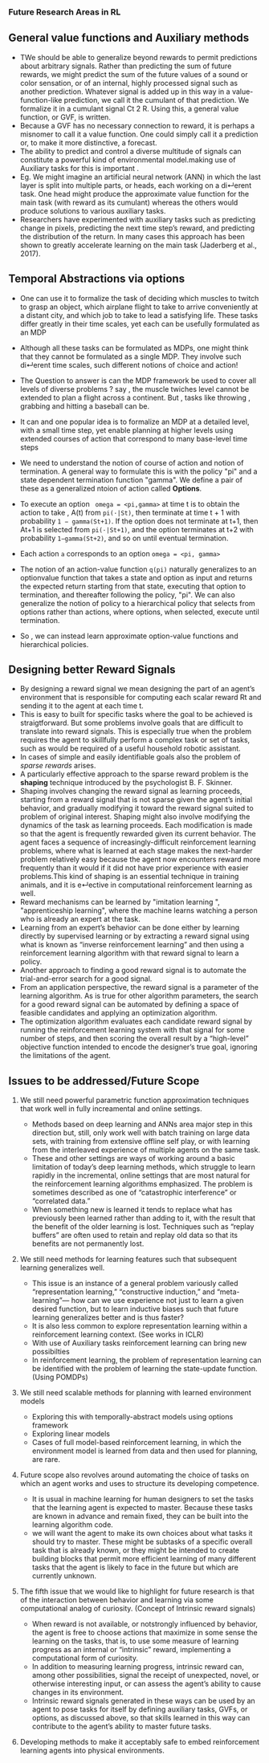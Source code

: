 ### Future Research Areas in RL

## General value functions and Auxiliary methods
- TWe should be able to generalize beyond rewards to permit predictions about arbitrary signals. Rather than predicting the sum of future rewards, we might predict the sum of the future values of a sound or color sensation, or of an internal, highly processed signal such as another prediction. Whatever signal is added up in this way in a value-function-like prediction, we call it the cumulant of that prediction. We formalize it in a cumulant signal Ct 2 R. Using this, a general value function, or GVF, is written.
- Because a GVF has no necessary connection to reward, it is perhaps a misnomer to call it a value function. One could simply call it a prediction or, to make it more distinctive, a forecast.
- The ability to predict and control a diverse multitude of
signals can constitute a powerful kind of environmental model.making use of Auxiliary tasks for this is important .
- Eg. We might imagine an artificial neural network (ANN) in which the last layer is split into multiple parts, or heads, each working on a di↵erent task. One head might produce the approximate value function for the main task (with reward as its cumulant) whereas the others would produce solutions to various auxiliary tasks.
- Researchers have experimented with auxiliary tasks such as predicting change in pixels, predicting the next time step’s reward, and predicting the distribution of the return. In many cases this approach has been shown to greatly accelerate learning on the main task (Jaderberg et al., 2017).

## Temporal Abstractions via options
- One can use it to formalize the task of deciding which muscles to twitch to grasp an object, which airplane flight to take to arrive conveniently at a distant city, and which job to take to lead a satisfying life. These tasks differ greatly in their time scales, yet each can be usefully formulated as an MDP
- Although all these tasks can be formulated as MDPs, one might think that they cannot be formulated as a single MDP. They involve such di↵erent time scales, such different notions of choice and action!
- The Question to answer is can the MDP framework be used to cover all levels of diverse problems ? say , the muscle twiches level cannot be extended to plan a flight across a continent. But , tasks like throwing , grabbing and hitting a baseball can be.
- It can and one popular idea is to formalize an MDP at a detailed level, with a small time step, yet enable planning at higher levels using extended courses of action that correspond to many base-level time steps
- We need to understand the notion of course of action and notion of termination. A general way to formulate this is with the policy "pi" and a state dependent termination function "gamma". We define a pair of these as a generalized ntoion of action called **Options**.
- To execute an option ``` omega = <pi,gamma>``` at time t is to obtain the action to take , A(t) from ```pi(·|St)```, then terminate at time t + 1 with probability ```1 − gamma(St+1)```. If the option does not terminate at t+1, then At+1 is selected from ```pi(·|St+1)```, and the option terminates at
t+2 with probability ```1−gamma(St+2)```, and so on until eventual termination.

- Each action ```a``` corresponds to an option ```omega = <pi, gamma>```
- The notion of an action-value function ```q(pi)``` naturally generalizes to an optionvalue function that takes a state and option as input and returns the expected return starting from that state, executing that option to termination, and thereafter following the policy, "pi". We can also generalize the notion of policy to a hierarchical policy that selects from options rather than actions, where options, when selected, execute until termination.
- So , we can instead learn approximate option-value functions and hierarchical policies.

## Designing better Reward Signals
- By designing a reward signal we mean designing the part of an agent’s environment that is responsible for computing each scalar reward Rt and sending it to the agent at each time t.
- This is easy to built for specific tasks where the goal to be achieved is straigtforward. But some problems involve goals that are difficult to translate into reward signals. This is especially true when the problem requires the agent to skillfully perform a complex task or set of tasks, such as would be required of a useful household robotic assistant.
- In cases of simple and easily identifiable goals also the problem of  *sparse rewards* arises.
- A particularly effective approach to the sparse reward problem is the **shaping** technique introduced by the psychologist B. F. Skinner.
- Shaping involves changing the reward signal as learning proceeds, starting from a reward signal that is not sparse given the agent’s initial behavior, and gradually modifying it toward the reward signal suited to problem of original interest. Shaping might also involve modifying the dynamics of the task as learning proceeds. Each modification is made so that the
agent is frequently rewarded given its current behavior. The agent faces a sequence of increasingly-difficult reinforcement learning problems, where what is learned at each stage makes the next-harder problem relatively easy because the agent now encounters reward more frequently than it would if it did not have prior experience with easier problems.This kind of shaping is an essential technique in training animals, and it is e↵ective in
computational reinforcement learning as well.
- Reward mechanisms can be learned by "imitation learning ", "apprenticeship learning", where the machine learns watching a person who is already an expert at the task.
- Learning from an expert’s behavior can be done either by learning directly by supervised learning or by extracting a reward signal using what is known as “inverse reinforcement learning” and then using a reinforcement learning algorithm with that reward signal to learn a policy.
- Another approach to finding a good reward signal is to automate the trial-and-error search for a good signal.
- From an application perspective, the reward signal is a parameter of the learning algorithm. As is true for other algorithm parameters, the search for a good reward signal can be automated by defining a space of feasible candidates and applying an optimization algorithm.
- The optimization algorithm evaluates each candidate reward signal by running the reinforcement learning system with that signal for some number of steps, and then scoring the overall result by a “high-level” objective function intended to encode the designer’s true goal, ignoring the limitations
of the agent.

## Issues to be addressed/Future Scope
1. We still need powerful parametric function approximation techniques that work well in fully increamental and online settings.
   - Methods based on deep learning and ANNs area major step in this direction but, still, only work well with batch training on large data sets, with training from extensive offline self play, or with learning from the interleaved experience of multiple agents on the same task.
   - These and other settings are ways of working around a basic limitation of today’s deep learning methods, which struggle to learn rapidly in the incremental, online settings that are most natural for the reinforcement learning algorithms emphasized. The problem is sometimes described as one of “catastrophic interference” or “correlated data.”
   - When something new is learned it tends to replace what has previously been learned rather than adding to it, with the result that the benefit of the older learning is lost. Techniques such as “replay buffers” are often used to retain and replay old data so that its benefits are not permanently lost.

2. We still need methods for learning features such that subsequent learning generalizes well.
   - This issue is an instance of a general problem variously called “representation learning,” “constructive induction,” and “meta-learning”— how can we use experience not just to learn a given desired function, but to learn inductive biases such that future learning generalizes better and is thus faster?
   - It is also less common to explore representation learning within a reinforcement learning context. (See works in ICLR)
   - With use of Auxiliary tasks reinforcement learning can bring new possibilties
   -  In reinforcement learning, the problem of representation learning can be identified with the problem of learning the state-update function.(Using POMDPs)

3. We still need scalable methods for planning with learned environment models
    - Exploring this with temporally-abstract models using options framework
    - Exploring linear models
    - Cases of full model-based reinforcement learning, in which the environment model is learned from data and then used for planning, are rare.   

4. Future scope also revolves around automating the choice of tasks on which an agent works and uses to structure its developing competence.
    - It is usual in machine learning for human designers to set the tasks that the learning agent is expected to master. Because these tasks are known in advance and remain fixed, they can be built into the learning algorithm code.
    - we will want the agent to make its own choices about what tasks it should try to master. These might be subtasks of a specific overall task that is already known, or they might be intended to create building blocks that permit more efficient learning of many different tasks that the agent is likely to face in the future but which are currently unknown.

5. The fifth issue that we would like to highlight for future research is that of the interaction between behavior and learning via some computational analog of curiosity. (Concept of Intrinsic reward signals)
    - When reward is not available, or notstrongly influenced by behavior, the agent is free to choose actions that maximize in some sense the learning on the tasks, that is, to use some measure of learning progress     as an internal or “intrinsic” reward, implementing a computational form of curiosity.
    - In addition to measuring learning progress, intrinsic reward can, among other possibilities, signal the receipt of  unexpected, novel, or otherwise interesting input, or can assess the agent’s ability to cause changes in its environment.   
    - Intrinsic reward signals generated in these ways can be used by an agent to pose tasks for itself by defining auxiliary tasks, GVFs, or options, as discussed above, so that skills learned in this way can contribute to the agent’s ability to master future tasks.
6. Developing methods to make it acceptably safe to embed reinforcement learning agents into physical environments.

